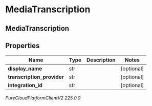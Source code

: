 # MediaTranscription

## MediaTranscription

## Properties

|Name | Type | Description | Notes|
|------------ | ------------- | ------------- | -------------|
| **display_name** | str |  | [optional] |
| **transcription_provider** | str |  | [optional] |
| **integration_id** | str |  | [optional] |



_PureCloudPlatformClientV2 225.0.0_
